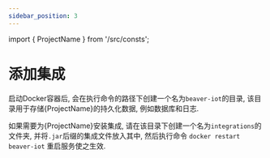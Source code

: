 ```yaml
---
sidebar_position: 3
---
```


import { ProjectName } from '/src/consts';

# 添加集成
启动Docker容器后, 会在执行命令的路径下创建一个名为`beaver-iot`的目录, 该目录用于存储{ProjectName}的持久化数据, 例如数据库和日志.

如果需要为{ProjectName}安装集成, 请在该目录下创建一个名为`integrations`的文件夹, 并将`.jar`后缀的集成文件放入其中, 然后执行命令 `docker restart beaver-iot` 重启服务使之生效.

<!-- 您可以从[这里](https://drive.weixin.qq.com/s?k=AMgAYAe8AAYhvgqr6K)获取集成示例. -->
